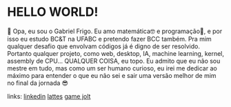 # HELLO WORLD!
🧐 Opa, eu sou o Gabriel Frigo. Eu amo matemática🤓 e programação🫥, e por isso eu estudo BC&T na UFABC e pretendo fazer BCC também. Pra mim qualquer desafio que envolvam códigos já é digno de ser resolvido. Portanto qualquer projeto, como web, desktop, IA, machine learning, kernel, assembly de CPU... QUALQUER COISA, eu topo. Eu admito que eu não sou mestre em tudo, mas como um ser humano curioso, eu irei me dedicar ao máximo para entender o que eu não sei e sair uma versão melhor de mim no final da jornada 😎

links:
[linkedin](https://www.linkedin.com/in/gabriel-frigo-b6727b275)
[lattes](https://gamejolt.com/@cacarumbaZ)
[game jolt](https://gamejolt.com/@cacarumbaZ)
